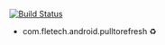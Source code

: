 [![Build Status](https://travis-ci.org/flocsy/PullToRefresh.svg?branch=master)](https://travis-ci.org/flocsy/pulltorefresh)

* com.fletech.android.pulltorefresh ♻
